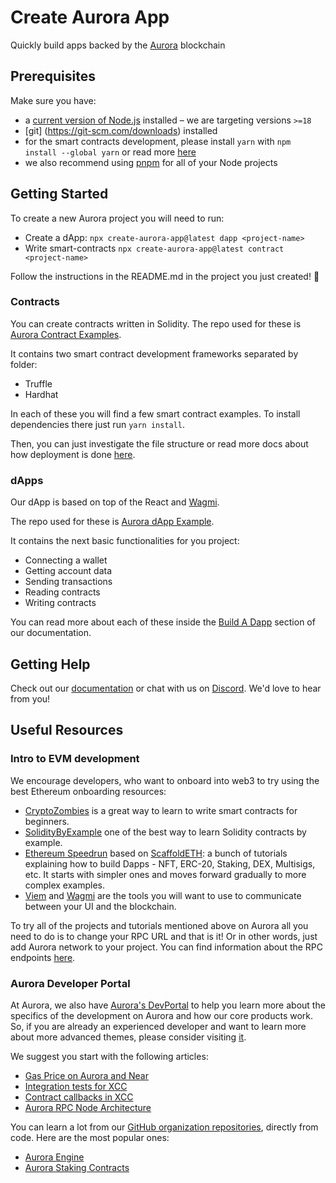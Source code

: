 # Create Aurora App

Quickly build apps backed by the [Aurora](https://aurora.dev/) blockchain

## Prerequisites

Make sure you have:
- a [current version of Node.js](https://nodejs.org) installed – we are targeting versions `>=18`
- [git] (https://git-scm.com/downloads) installed
- for the smart contracts development, please install `yarn` with `npm install --global yarn` or read more [here](https://classic.yarnpkg.com/lang/en/docs/install/)
- we also recommend using [pnpm](https://pnpm.io/installation) for all of your Node projects

## Getting Started

To create a new Aurora project you will need to run:

  - Create a dApp: `npx create-aurora-app@latest dapp <project-name>`      
  - Write smart-contracts `npx create-aurora-app@latest contract <project-name>`

Follow the instructions in the README.md in the project you just created! 🚀

### Contracts

You can create contracts written in Solidity.
The repo used for these is [Aurora Contract Examples](https://github.com/aurora-is-near/aurora-examples/).

It contains two smart contract development frameworks separated by folder:

- Truffle
- Hardhat

In each of these you will find a few smart contract examples. To install dependencies there just run `yarn install`.

Then, you can just investigate the file structure or read more docs about how deployment is done [here](https://doc.aurora.dev/build-a-dapp/contracts/erc-20).

### dApps

Our dApp is based on top of the React and [Wagmi](https://wagmi.sh/). 

The repo used for these is [Aurora dApp Example](https://github.com/aurora-is-near/aurora-dapp-example).

It contains the next basic functionalities for you project:

- Connecting a wallet
- Getting account data
- Sending transactions
- Reading contracts
- Writing contracts

You can read more about each of these inside the [Build A Dapp](https://doc.aurora.dev/build-a-dapp/frontend/connect-wallet) section of our documentation.

## Getting Help

Check out our [documentation](https://doc.aurora.dev/build-a-dapp/introduction) or chat with us on [Discord](https://discord.com/invite/auroralabs). We'd love to hear from you!

## Useful Resources

### Intro to EVM development

We encourage developers, who want to onboard into web3 to try using the best Ethereum onboarding resources:

- [CryptoZombies](https://cryptozombies.io/) is a great way to learn to write smart contracts for beginners.
- [SolidityByExample](https://solidity-by-example.org/) one of the best way to learn Solidity contracts by example.
- [Ethereum Speedrun](https://speedrunethereum.com/) based on [ScaffoldETH](https://scaffoldeth.io/):
a bunch of tutorials explaining how to build Dapps - NFT, ERC-20, Staking, DEX, Multisigs, etc. It starts with simpler ones and moves forward gradually to more complex examples.
- [Viem](https://viem.sh/docs/introduction) and [Wagmi](https://wagmi.sh/react/why) are the tools you will want to use to communicate between your UI and the blockchain.

To try all of the projects and tutorials mentioned above on Aurora all you need to do is to change your RPC URL and that is it!
Or in other words, just add Aurora network to your project. You can find information about the RPC endpoints [here](/dev-reference/network-endpoints).

### Aurora Developer Portal

At Aurora, we also have [Aurora's DevPortal](https://dev.aurora.dev/) to help you learn more about the specifics of the development on Aurora and how our core products work.
So, if you are already an experienced developer and want to learn more about more advanced themes, please consider visiting [it](https://dev.aurora.dev/).

 We suggest you start with the following articles:

- [Gas Price on Aurora and Near](/blog/evm-gas-near-gas-on-aurora)
- [Integration tests for XCC](/blog/communication-from-aurora-to-near-local-testing)
- [Contract callbacks in XCC](/blog/contract-callbacks-in-xcc)
- [Aurora RPC Node Architecture](/blog/spinning-up-your-own-aurora-node)

You can learn a lot from our [GitHub organization repositories](https://github.com/aurora-is-near), directly from code. Here are the most popular ones:

- [Aurora Engine](https://github.com/aurora-is-near/aurora-engine/)
- [Aurora Staking Contracts](https://github.com/aurora-is-near/aurora-staking-contracts/tree/main/docs)
